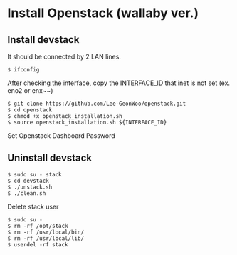 # Install Openstack (wallaby ver.)

## Install devstack
It should be connected by 2 LAN lines.
```
$ ifconfig
```

After checking the interface, copy the INTERFACE_ID that inet is not set (ex. eno2 or enx~~)
```
$ git clone https://github.com/Lee-GeonWoo/openstack.git
$ cd openstack
$ chmod +x openstack_installation.sh
$ source openstack_installation.sh ${INTERFACE_ID}
```

Set Openstack Dashboard Password




## Uninstall devstack
```
$ sudo su - stack
$ cd devstack
$ ./unstack.sh
$ ./clean.sh
```

Delete stack user
```
$ sudo su -
$ rm -rf /opt/stack
$ rm -rf /usr/local/bin/
$ rm -rf /usr/local/lib/
$ userdel -rf stack
```
